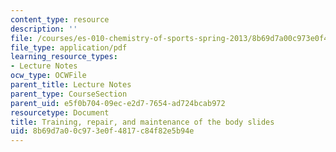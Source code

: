 ```yaml
---
content_type: resource
description: ''
file: /courses/es-010-chemistry-of-sports-spring-2013/8b69d7a00c973e0f4817c84f82e5b94e_MITES_010S13_lec3.pdf
file_type: application/pdf
learning_resource_types:
- Lecture Notes
ocw_type: OCWFile
parent_title: Lecture Notes
parent_type: CourseSection
parent_uid: e5f0b704-09ec-e2d7-7654-ad724bcab972
resourcetype: Document
title: Training, repair, and maintenance of the body slides
uid: 8b69d7a0-0c97-3e0f-4817-c84f82e5b94e
---
```

